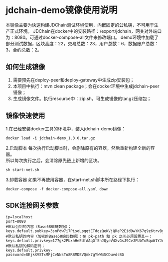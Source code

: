 # jdchain-demo镜像使用说明
本镜像主要为快速构建JDChain测试环境使用，内嵌固定的公私钥，不可用于生产正式环境。
JDChain在docker中的安装路径：/export/jdchain，网关对外端口为：8080。可通过docker-compose-all文件来修改端口。
demo环境中加载了部分测试数据，区块高度：22，交易总数：23，用户总数：6，数据账户总数：3，合约总数：2。

## 如何生成镜像
1. 需要预先在deploy-peer和deploy-gateway中生成zip安装包；
2. 本项目中执行：mvn clean package；会在docker环境中生成jdchain-peer镜像；
3. 生成镜像文件。执行resource中：zip.sh，可生成镜像的tar.gz压缩包；

## 镜像快速使用
1.在已经安装docker工具的环境中，装入jdchain-demo镜像：
````
docker load -i jdchain-demo_1.3.0.tar.gz
````
2.启动脚本
每次执行启动脚本时，会删除原有的容器，然后重新构建全新的容器。  
所以每次执行之后，会清除原先链上新增的区块。
````
sh start-net.sh
````
3.卸载容器
如果不再使用容器，在start-net.sh脚本所在路径下执行：
````
docker-compose -f docker-compose-all.yaml down
````

## SDK连接网关参数
````
ip=localhost
port=8080
#默认公钥的内容（Base58编码数据）；
keys.default.pubkey=3snPdw7i7PisoLpqqtETdqzQeKVjQReP2Eid9wYK67q9z6trvByGZs
#默认私钥的内容（加密的Base58编码数据）；在 pk-path 和 pk 之间必须设置其一；
keys.default.privkey=177gk2PbxhHeEdfAAqGfShJQyeV4XvGsJ9CvJFUbToBqwW1YJd5obicySE1St6SvPPaRrUP
#默认私钥的解码密码；
keys.default.privkey-password=8EjkXVSTxMFjCvNNsTo8RBMDEVQmk7gYkW4SCDuvdsBG
````




